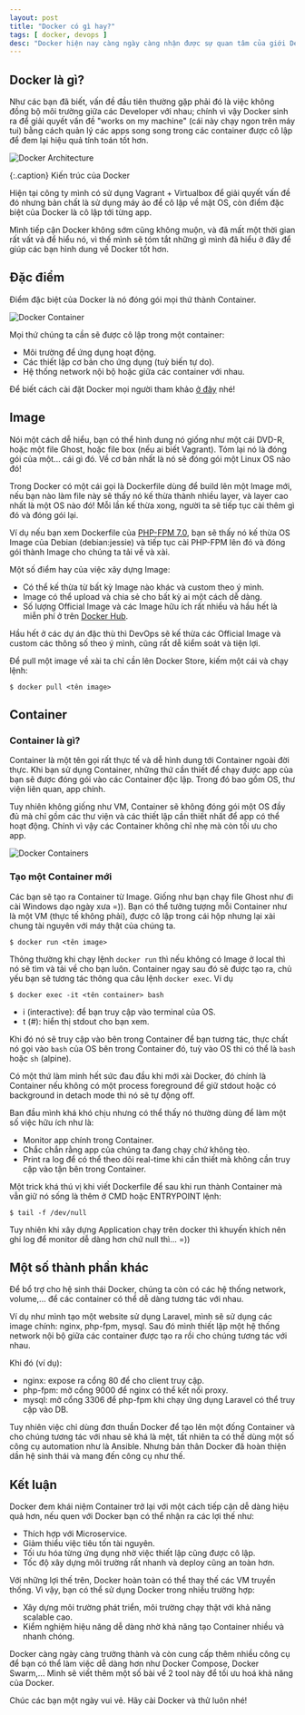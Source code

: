 ```yaml
---
layout: post
title: "Docker có gì hay?"
tags: [ docker, devops ]
desc: "Docker hiện nay càng ngày càng nhận được sự quan tâm của giới DevOps, thực ra không chỉ riêng DevOps mà Developer cũng rất chú ý. Vậy chúng ta sẽ tìm hiểu xem Docker là gì, và tại sao nó lại quan tâm nhiều đến vậy."
---
```


## Docker là gì?

Như các bạn đã biết, vấn đề đầu tiên thường gặp phải đó là việc không đồng bộ môi trường giữa các Developer với nhau; chính vì vậy Docker sinh ra để giải quyết vấn đề "works on my machine" (cái này chạy ngon trên máy tui) bằng cách quản lý các apps song song trong các container được cô lập để đem lại hiệu quả tính toán tốt hơn.

![Docker Architecture](https://docs.docker.com/engine/images/architecture.svg)

{:.caption}
Kiến trúc của Docker

Hiện tại công ty mình có sử dụng Vagrant + Virtualbox để giải quyết vấn đề đó nhưng bản chất là sử dụng máy ảo để cô lập về mặt OS, còn điểm đặc biệt của Docker là cô lập tới từng app.

Mình tiếp cận Docker không sớm cũng không muộn, và đã mất một thời gian rất vất vả để hiểu nó, vì thế mình sẽ tóm tắt những gì mình đã hiểu ở đây để giúp các bạn hình dung về Docker tốt hơn.

## Đặc điểm

Điểm đặc biệt của Docker là nó đóng gói mọi thứ thành Container.

![Docker Container](https://www.docker.com/sites/default/files/d8/styles/large/public/2018-11/container-what-is-container.png)

Mọi thứ chúng ta cần sẽ được cô lập trong một container:

* Môi trường để ứng dụng hoạt động.
* Các thiết lập cơ bản cho ứng dụng (tuỳ biến tự do).
* Hệ thống network nội bộ hoặc giữa các container với nhau.

Để biết cách cài đặt Docker mọi người tham khảo [ở đây](https://docs.docker.com/engine/installation/) nhé!

## Image

Nói một cách dễ hiểu, bạn có thể hình dung nó giống như một cái DVD-R, hoặc một file Ghost, hoặc file box (nếu ai biết Vagrant). Tóm lại nó là đóng gói của một... cái gì đó. Về cơ bản nhất là nó sẽ đóng gói một Linux OS nào đó!

Trong Docker có một cái gọi là Dockerfile dùng để build lên một Image mới, nếu bạn nào làm file này sẽ thấy nó kế thừa thành nhiều layer, và layer cao nhất là một OS nào đó! Mỗi lần kế thừa xong, người ta sẽ tiếp tục cài thêm gì đó và đóng gói lại.

Ví dụ nếu bạn xem Dockerfile của [PHP-FPM 7.0](https://github.com/docker-library/php/blob/0792ba42f0ea7435ceb26b42a066274e028b30e3/7.0/fpm/Dockerfile), bạn sẽ thấy nó kế thừa OS Image của Debian (debian:jessie) và tiếp tục cài PHP-FPM lên đó và đóng gói thành Image cho chúng ta tải về và xài.

Một số điểm hay của việc xây dựng Image:

* Có thể kế thừa từ bất kỳ Image nào khác và custom theo ý mình.
* Image có thể upload và chia sẻ cho bất kỳ ai một cách dễ dàng.
* Số lượng Official Image và các Image hữu ích rất nhiều và hầu hết là miễn phí ở trên [Docker Hub](https://hub.docker.com).

Hầu hết ở các dự án đặc thù thì DevOps sẽ kế thừa các Official Image và custom các thông số theo ý mình, cũng rất dễ kiểm soát và tiện lợi.

Để pull một image về xài ta chỉ cần lên Docker Store, kiếm một cái và chạy lệnh:

```shell
$ docker pull <tên image>
```

## Container

### Container là gì?

Container là một tên gọi rất thực tế và dễ hình dung tới Container ngoài đời thực. Khi bạn sử dụng Container, những thứ cần thiết để chạy được app của bạn sẽ được đóng gói vào các Container độc lập. Trong đó bao gồm OS, thư viện liên quan, app chính.

Tuy nhiên không giống như VM, Container sẽ không đóng gói một OS đầy đủ mà chỉ gồm các thư viện và các thiết lập cần thiết nhất để app có thể hoạt động. Chính vì vậy các Container không chỉ nhẹ mà còn tối ưu cho app.

![Docker Containers](https://www.docker.com/sites/default/files/group_5622_0.png)

### Tạo một Container mới

Các bạn sẽ tạo ra Container từ Image. Giống như bạn chạy file Ghost như đi cài Windows dạo ngày xưa =)). Bạn có thể tưởng tượng mỗi Container như là một VM (thực tế không phải), được cô lập trong cái hộp nhưng lại xài chung tài nguyên với máy thật của chúng ta.

```shell
$ docker run <tên image>
```

Thông thường khi chạy lệnh `docker run` thì nếu không có Image ở local thì nó sẽ tìm và tải về cho bạn luôn. Container ngay sau đó sẽ được tạo ra, chủ yếu bạn sẽ tương tác thông qua câu lệnh `docker exec`. Ví dụ

```shell
$ docker exec -it <tên container> bash
```

* i (interactive): để bạn truy cập vào terminal của OS.
* t (#): hiển thị stdout cho bạn xem.

Khi đó nó sẽ truy cập vào bên trong Container để bạn tương tác, thực chất nó gọi vào `bash` của OS bên trong Container đó, tuỳ vào OS thì có thể là `bash` hoặc `sh` (alpine).

Có một thứ làm mình hết sức đau đầu khi mới xài Docker, đó chính là Container nếu không có một process foreground để giữ stdout hoặc có background in detach mode thì nó sẽ tự động off.

Ban đầu mình khá khó chịu nhưng có thể thấy nó thường dùng để làm một số việc hữu ích như là:

* Monitor app chính trong Container.
* Chắc chắn rằng app của chúng ta đang chạy chứ không tèo.
* Print ra log để có thể theo dõi real-time khi cần thiết mà không cần truy cập vào tận bên trong Container.

Một trick khá thú vị khi viết Dockerfile để sau khi run thành Container mà vẫn giữ nó sống là thêm ở CMD hoặc ENTRYPOINT lệnh:

```shell
$ tail -f /dev/null
```

Tuy nhiên khi xây dựng Application chạy trên docker thì khuyến khích nên ghi log để monitor dễ dàng hơn chứ null thì... =))

## Một số thành phần khác

Để bổ trợ cho hệ sinh thái Docker, chúng ta còn có các hệ thống network, volume,... để các container có thể dễ dàng tương tác với nhau.

Ví dụ như mình tạo một website sử dụng Laravel, mình sẽ sử dụng các image chính: nginx, php-fpm, mysql. Sau đó mình thiết lập một hệ thống network nội bộ giữa các container được tạo ra rồi cho chúng tương tác với nhau.

Khi đó (ví dụ):

* nginx: expose ra cổng 80 để cho client truy cập.
* php-fpm: mở cổng 9000 để nginx có thể kết nối proxy.
* mysql: mở cổng 3306 để php-fpm khi chạy ứng dụng Laravel có thể truy cập vào DB.

Tuy nhiên việc chỉ dùng đơn thuần Docker để tạo lên một đống Container và cho chúng tương tác với nhau sẽ khá là mệt, tất nhiên ta có thể dùng một số công cụ automation như là Ansible. Nhưng bản thân Docker đã hoàn thiện dần hệ sinh thái và mang đến công cụ như thế.

## Kết luận

Docker đem khái niệm Container trở lại với một cách tiếp cận dễ dàng hiệu quả hơn, nếu quen với Docker bạn có thể nhận ra các lợi thế như:

* Thích hợp với Microservice.
* Giảm thiểu việc tiêu tốn tài nguyên.
* Tối ưu hóa từng ứng dụng nhờ việc thiết lập cũng được cô lập.
* Tốc độ xây dựng môi trường rất nhanh và deploy cũng an toàn hơn.

Với những lợi thế trên, Docker hoàn toàn có thể thay thế các VM truyền thống. Vì vậy, bạn có thể sử dụng Docker trong nhiều trường hợp:

* Xây dựng môi trường phát triển, môi trường chạy thật với khả năng scalable cao.
* Kiểm nghiệm hiệu năng dễ dàng nhờ khả năng tạo Container nhiều và nhanh chóng.

Docker càng ngày càng trưởng thành và còn cung cấp thêm nhiều công cụ để bạn có thể làm việc dễ dàng hơn như Docker Compose, Docker Swarm,... Mình sẽ viết thêm một số bài về 2 tool này để tối ưu hoá khả năng của Docker.

Chúc các bạn một ngày vui vẻ. Hãy cài Docker và thử luôn nhé!
